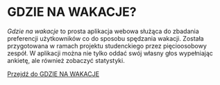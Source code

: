 # GDZIE NA WAKACJE?

*Gdzie na wakacje* to prosta aplikacja webowa służąca do zbadania preferencji użytkowników co do sposobu spędzania wakacji. Została przygotowana w ramach projektu studenckiego przez pięcioosobowy zespół. W aplikacji można nie tylko oddać swój własny głos wypełniając ankietę, ale również zobaczyć statystyki.

[Przejdź do GDZIE NA WAKACJE](http://gdzie-na-wakacje.herokuapp.com/)
